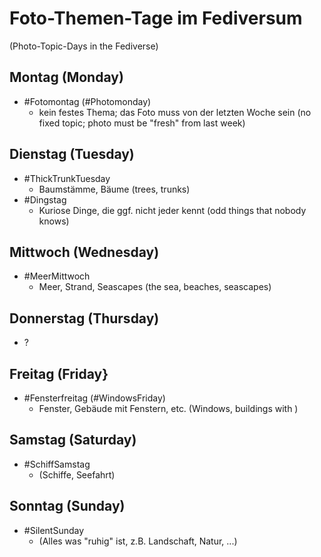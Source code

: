 # Foto-Themen-Tage im Fediversum

(Photo-Topic-Days in the Fediverse) 

## Montag (Monday)

- #Fotomontag (#Photomonday)
  - kein festes Thema; das Foto muss von der letzten Woche sein (no fixed topic; photo must be "fresh" from last week)

## Dienstag (Tuesday)

- #ThickTrunkTuesday
  - Baumstämme, Bäume (trees, trunks)
- #Dingstag
  - Kuriose Dinge, die ggf. nicht jeder kennt (odd things that nobody knows)

## Mittwoch (Wednesday)

- #MeerMittwoch
  - Meer, Strand, Seascapes (the sea, beaches, seascapes)

## Donnerstag (Thursday)

- ?

## Freitag (Friday} 

- #Fensterfreitag (#WindowsFriday)
  - Fenster, Gebäude mit Fenstern, etc. (Windows, buildings with )

## Samstag (Saturday) 

- #SchiffSamstag
  - (Schiffe, Seefahrt)

## Sonntag (Sunday)

- #SilentSunday
  - (Alles was "ruhig" ist, z.B. Landschaft, Natur, ...)

